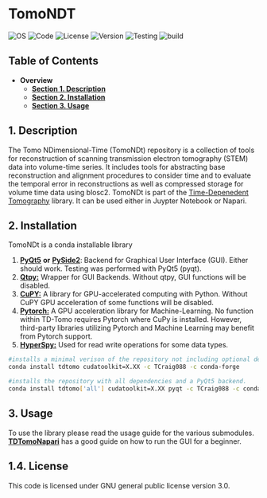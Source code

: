 # TomoNDT
![OS](https://img.shields.io/badge/os-Windows%20|%20Linux-lightgray)
![Code](https://img.shields.io/badge/python-3.10%20|%203.11%20|%203.12-yellow)
![License](https://img.shields.io/badge/license-GPL3.0-blue)
![Version](https://img.shields.io/badge/version-v0.0.1-blue)
![Testing](https://img.shields.io/badge/test-Experimental-orange)
![build](https://img.shields.io/badge/tested%20build-Windows%2011%20|%20Ubuntu%2024.04-orange)

## Table of Contents

 - **Overview**
   - [**Section 1. Description**](#1-description)
   - [**Section 2. Installation**](#2-installation)
   - [**Section 3. Usage**](#2-usage)
## 1. Description

The Tomo NDimensional-Time (TomoNDt) repository is a collection of tools for reconstruction of scanning transmission electron tomography (STEM) data into volume-time series. It includes tools for abstracting base reconstruction and alignment procedures to consider time and to evaluate the temporal error in reconstructions as well as compressed storage for volume time data using blosc2. TomoNDt is part of the [Time-Depenedent Tomography](https://google.co.nz) library. It can be used either in Juypter Notebook or Napari.

## 2. Installation

TomoNDt is a conda installable library 

1. [**PyQt5**](https://google.co.nz) **or** [**PySide2**](https://google.co.nz): Backend for  Graphical User Interface (GUI). Either should work. Testing was performed with PyQt5 (pyqt).
2. [**Qtpy:**](https://google.co.nz) Wrapper for GUI Backends. Without qtpy, GUI functions will be disabled.
3. [**CuPY:**](https://google.co.nz) A library for GPU-accelerated computing with Python. Without CuPY GPU acceleration of some functions will be disabled.
4. [**Pytorch:**](https://google.co.nz) A GPU acceleration library for Machine-Learning. No function within TD-Tomo requires Pytorch where CuPy is installed. However, third-party libraries utilizing Pytorch and Machine Learning may benefit from Pytorch support. 
5. [**HyperSpy:**](https://google.co.nz) Used for read write operations for some data types.

```bash
#installs a minimal verison of the repository not including optional dependencies.
conda install tdtomo cudatoolkit=X.XX -c TCraig088 -c conda-forge

#installs the repository with all dependencies and a PyQt5 backend.
conda install tdtomo['all'] cudatoolkit=X.XX pyqt -c TCraig088 -c conda-forge
```

## 3. Usage
To use the library please read the usage guide for the various submodules. [**TDTomoNapari**](https://google.co.nz) has a good guide on how to run the GUI for a beginner.


## 1.4. License 

This code is licensed under GNU general public license version 3.0.








